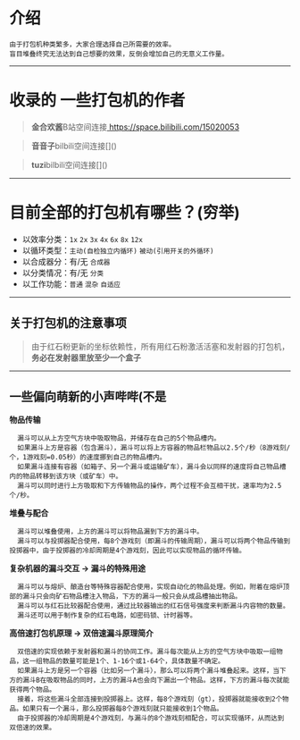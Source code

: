 # 介绍

    由于打包机种类繁多，大家合理选择自己所需要的效率。
    盲目堆叠终究无法达到自己想要的效果，反倒会增加自己的无意义工作量。

---

# 收录的 一些打包机的作者
> **金合欢酱**B站空间连接[ https://space.bilibili.com/15020053 ](https://space.bilibili.com/15020053)  

> **音音子**bilbili空间连接\[]()

> **tuzi**bilbili空间连接\[]()

---

# 目前全部的打包机有哪些？(穷举)

- 以效率分类：`1x` `2x` `3x` `4x` `6x` `8x` `12x`  
- 以循环类型：`主动(自检独立内循环)` `被动(引用开关的外循环)`  
- 以合成器分：有/无 `合成器`  
- 以分类情况：有/无 `分类`  
- 以工作功能：`普通` `混杂` `自适应`  

---

## 关于打包机的注意事项
> 由于红石粉更新的坐标依赖性，所有用红石粉激活活塞和发射器的打包机，**务必在发射器里放至少一个盒子**

---

## 一些偏向萌新的小声哔哔(不是

**物品传输**

      漏斗可以从上方空气方块中吸取物品，并储存在自己的5个物品槽内。
      如果漏斗上方是容器（包含漏斗），漏斗可以将上方容器的物品栏物品以2.5个/秒（8游戏刻/个，1游戏刻=0.05秒）的速度挪到自己的物品槽内。  
      如果漏斗连接有容器（如箱子、另一个漏斗或运输矿车），漏斗会以同样的速度将自己物品槽内的物品转移到该方块（或矿车）中。
      漏斗可以同时进行上方吸取和下方传输物品的操作，两个过程不会互相干扰，速率均为2.5个/秒。
**堆叠与配合**

      漏斗可以堆叠使用，上方的漏斗可以将物品漏到下方的漏斗中。
      漏斗可以与投掷器配合使用，每8个游戏刻（即漏斗的传输周期），漏斗可以将两个物品传输到投掷器中，由于投掷器的冷却周期是4个游戏刻，因此可以实现物品的循环传输。

**复杂机器的漏斗交互 → 漏斗的特殊用途**

      漏斗可以与熔炉、酿造台等特殊容器配合使用，实现自动化的物品处理。例如，附着在熔炉顶部的漏斗只会向矿石物品槽注入物品，下方的漏斗一般只会从成品槽抽出物品。
      漏斗可以与红石比较器配合使用，通过比较器输出的红石信号强度来判断漏斗内容物的数量。
      漏斗还可以用于制作复杂的红石电路，如密码锁、计时器等。

**高倍速打包机原理 → 双倍速漏斗原理简介**

      双倍速的实现依赖于发射器和漏斗的协同工作。漏斗每次能从上方的空气方块中吸取一组物品，这一组物品的数量可能是1个、1-16个或1-64个，具体数量不确定。
      如果漏斗上方是另一个容器（比如另一个漏斗），那么可以将两个漏斗堆叠起来。这样，当下方的漏斗B在吸取物品的同时，上方的漏斗A也会向下漏出一个物品。这样，下方的漏斗每次就能获得两个物品。
      接着，将这些漏斗全部连接到投掷器上。这样，每8个游戏刻（gt），投掷器就能接收到2个物品。如果只有一个漏斗，那么投掷器每8个游戏刻就只能接收到1个物品。
      由于投掷器的冷却周期是4个游戏刻，与漏斗的8个游戏刻相配合，可以实现循环，从而达到双倍速的效果。